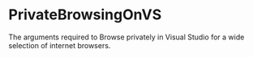# PrivateBrowsingOnVS
The arguments required to Browse privately in Visual Studio for a wide selection of internet browsers.
